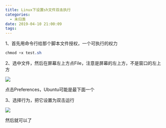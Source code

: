 ```yaml
---
title: Linux下设置sh文件双击执行
categories:
  - 未归类
date: 2019-04-10 21:00:09
tags:
---
```


1、首先用命令行给那个脚本文件授权，一个可执行的权力

```css
chmod +x test.sh
```

2、选中文件，然后在屏幕左上方点File，注意是屏幕的左上方，不是窗口的左上方

![](20171205150948742.png)

点击Preferences，Ubuntu可能是最下面一个

3、选择行为，把它设置为双击运行

![](20171205151139648.png)

然后就可以了